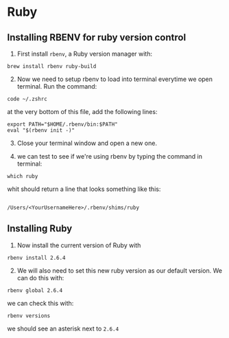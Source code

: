 # Ruby

## Installing RBENV for ruby version control

1. First install `rbenv`, a Ruby version manager with:

```
brew install rbenv ruby-build
```

2. Now we need to setup rbenv to load into terminal everytime we open terminal. Run the command:
```shell
code ~/.zshrc
```

at the very bottom of this file, add the following lines:

```
export PATH="$HOME/.rbenv/bin:$PATH"
eval "$(rbenv init -)"
```

3. Close your terminal window and open a new one.

4. we can test to see if we're using rbenv by typing the command in terminal:

```shell
which ruby
```

whit should return a line that looks something like this:

```shell

/Users/<YourUsernameHere>/.rbenv/shims/ruby

```

## Installing Ruby

1. Now install the current version of Ruby with

```
rbenv install 2.6.4
```

2. We will also need to set this new ruby version as our default version. We can do this with: 

```shell
rbenv global 2.6.4
```

we can check this with:
```shell
rbenv versions
```

we should see an asterisk next to `2.6.4`
